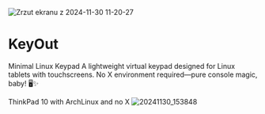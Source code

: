 
![Zrzut ekranu z 2024-11-30 11-20-27](https://github.com/user-attachments/assets/20c2636f-878e-48a3-87f6-7befdf29864e)

# KeyOut
Minimal Linux Keypad A lightweight virtual keypad designed for Linux tablets with touchscreens. No X environment required—pure console magic, baby! 🖥️✨

ThinkPad 10 with ArchLinux and no X
![20241130_153848](https://github.com/user-attachments/assets/b2f59b71-0b4e-4824-a59e-92bc3612bbbb)

